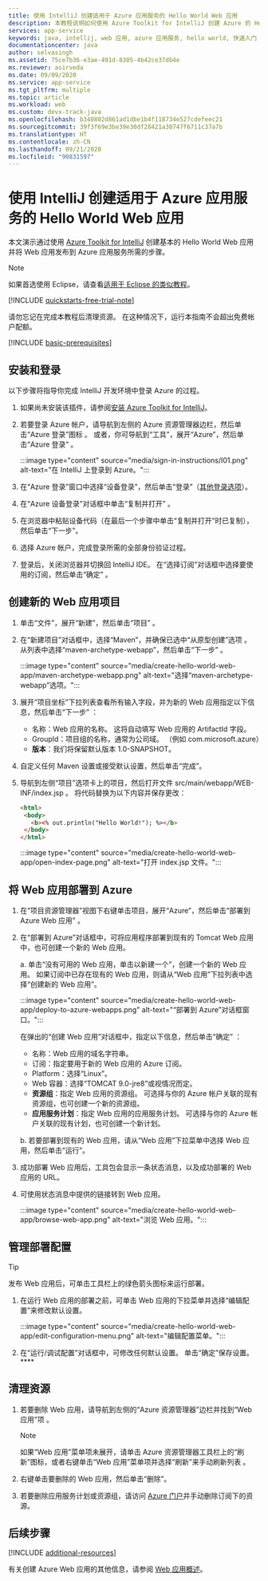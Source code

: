 ```yaml
---
title: 使用 IntelliJ 创建适用于 Azure 应用服务的 Hello World Web 应用
description: 本教程说明如何使用 Azure Toolkit for IntelliJ 创建 Azure 的 Hello World Web 应用。
services: app-service
keywords: java, intellij, web 应用, azure 应用服务, hello world, 快速入门
documentationcenter: java
author: selvasingh
ms.assetid: 75ce7b36-e3ae-491d-8305-4b42ce37db4e
ms.reviewer: asirveda
ms.date: 09/09/2020
ms.service: app-service
ms.tgt_pltfrm: multiple
ms.topic: article
ms.workload: web
ms.custom: devx-track-java
ms.openlocfilehash: b340802d861ad1dbe1b4f118734e527cdefeec21
ms.sourcegitcommit: 39f3f69e3be39e30df28421a30747f6711c37a7b
ms.translationtype: HT
ms.contentlocale: zh-CN
ms.lasthandoff: 09/21/2020
ms.locfileid: "90831597"
---
```

# <a name="create-a-hello-world-web-app-for-azure-app-service-using-intellij"></a>使用 IntelliJ 创建适用于 Azure 应用服务的 Hello World Web 应用

本文演示通过使用 [Azure Toolkit for IntelliJ](https://plugins.jetbrains.com/plugin/8053) 创建基本的 Hello World Web 应用并将 Web 应用发布到 Azure 应用服务所需的步骤。

> [!NOTE]
>
> 如果首选使用 Eclipse，请查看[适用于 Eclipse 的类似教程][eclipse-hello-world]。
>
>[!INCLUDE [quickstarts-free-trial-note](includes/quickstarts-free-trial-note.md)]
>
> 请勿忘记在完成本教程后清理资源。 在这种情况下，运行本指南不会超出免费帐户配额。
>

[!INCLUDE [basic-prerequisites](includes/basic-prerequisites.md)]

## <a name="installation-and-sign-in"></a>安装和登录

以下步骤将指导你完成 IntelliJ 开发环境中登录 Azure 的过程。

1. 如果尚未安装该插件，请参阅[安装 Azure Toolkit for IntelliJ](installation.md)。

1. 若要登录 Azure 帐户，请导航到左侧的 Azure 资源管理器边栏，然后单击“Azure 登录”图标 。 或者，你可导航到“工具”，展开“Azure”，然后单击“Azure 登录”  。

   :::image type="content" source="media/sign-in-instructions/I01.png" alt-text="在 IntelliJ 上登录到 Azure。"::: 

1. 在“Azure 登录”窗口中选择“设备登录”，然后单击“登录”（[其他登录选项](sign-in-instructions.md)）。  

1. 在“Azure 设备登录”对话框中单击“复制并打开” 。

1. 在浏览器中粘贴设备代码（在最后一个步骤中单击“复制并打开”时已复制），然后单击“下一步”。 

1. 选择 Azure 帐户，完成登录所需的全部身份验证过程。

1. 登录后，关闭浏览器并切换回 IntelliJ IDE。 在“选择订阅”对话框中选择要使用的订阅，然后单击“确定” 。

## <a name="creating-a-new-web-app-project"></a>创建新的 Web 应用项目

1. 单击“文件”，展开“新建”，然后单击“项目”  。

1. 在“新建项目”对话框中，选择“Maven”，并确保已选中“从原型创建”选项  。 从列表中选择“maven-archetype-webapp”，然后单击“下一步” 。

   :::image type="content" source="media/create-hello-world-web-app/maven-archetype-webapp.png" alt-text="选择“maven-archetype-webapp”选项。"::: 

1. 展开“项目坐标”下拉列表查看所有输入字段，并为新的 Web 应用指定以下信息，然后单击“下一步” ：

   * 名称：Web 应用的名称。 这将自动填写 Web 应用的 ArtifactId 字段。
   * GroupId：项目组的名称，通常为公司域。 （例如 com.microsoft.azure）
   * **版本**：我们将保留默认版本 1.0-SNAPSHOT。

1. 自定义任何 Maven 设置或接受默认设置，然后单击“完成”。

1. 导航到左侧“项目”选项卡上的项目，然后打开文件 src/main/webapp/WEB-INF/index.jsp 。 将代码替换为以下内容并保存更改：

   ```html
   <html>
    <body>
      <b><% out.println("Hello World!"); %></b>
    </body>
   </html>
   ```
   :::image type="content" source="media/create-hello-world-web-app/open-index-page.png" alt-text="打开 index.jsp 文件。":::

## <a name="deploying-web-app-to-azure"></a>将 Web 应用部署到 Azure

1. 在“项目资源管理器”视图下右键单击项目，展开“Azure”，然后单击“部署到 Azure Web 应用” 。

1. 在“部署到 Azure”对话框中，可将应用程序部署到现有的 Tomcat Web 应用中，也可创建一个新的 Web 应用。

   a. 单击“没有可用的 Web 应用，单击以新建一个”，创建一个新的 Web 应用。 如果订阅中已存在现有的 Web 应用，则请从“Web 应用”下拉列表中选择“创建新的 Web 应用”。

      :::image type="content" source="media/create-hello-world-web-app/deploy-to-azure-webapps.png" alt-text="“部署到 Azure”对话框窗口。":::

   在弹出的“创建 Web 应用”对话框中，指定以下信息，然后单击“确定” ： 

      * 名称：Web 应用的域名字符串。
      * 订阅：指定要用于新的 Web 应用的 Azure 订阅。
      * Platform：选择“Linux”。
      * Web 容器：选择“TOMCAT 9.0-jre8”或视情况而定。
      * **资源组**：指定 Web 应用的资源组。 可选择与你的 Azure 帐户关联的现有资源组，也可创建一个新的资源组。
      * **应用服务计划**：指定 Web 应用的应用服务计划。 可选择与你的 Azure 帐户关联的现有计划，也可创建一个新计划。

   b. 若要部署到现有的 Web 应用，请从“Web 应用”下拉菜单中选择 Web 应用，然后单击“运行”。

1. 成功部署 Web 应用后，工具包会显示一条状态消息，以及成功部署的 Web 应用的 URL。

1. 可使用状态消息中提供的链接转到 Web 应用。

   :::image type="content" source="media/create-hello-world-web-app/browse-web-app.png" alt-text="浏览 Web 应用。":::

## <a name="managing-deploy-configurations"></a>管理部署配置

> [!TIP]
> 发布 Web 应用后，可单击工具栏上的绿色箭头图标来运行部署。

1. 在运行 Web 应用的部署之前，可单击 Web 应用的下拉菜单并选择“编辑配置”来修改默认设置。

   :::image type="content" source="media/create-hello-world-web-app/edit-configuration-menu.png" alt-text="编辑配置菜单。":::

1. 在“运行/调试配置”对话框中，可修改任何默认设置。 单击“确定”保存设置。****

## <a name="cleaning-up-resources"></a>清理资源

1. 若要删除 Web 应用，请导航到左侧的“Azure 资源管理器”边栏并找到“Web 应用”项 。 

   > [!NOTE]
   > 如果“Web 应用”菜单项未展开，请单击 Azure 资源管理器工具栏上的“刷新”图标，或者右键单击“Web 应用”菜单项并选择“刷新”来手动刷新列表 。

1. 右键单击要删除的 Web 应用，然后单击“删除”。

1. 若要删除应用服务计划或资源组，请访问 [Azure 门户](https://portal.azure.com)并手动删除订阅下的资源。

## <a name="next-steps"></a>后续步骤

[!INCLUDE [additional-resources](includes/additional-resources.md)]

有关创建 Azure Web 应用的其他信息，请参阅 [Web 应用概述]。

<!-- URL List -->

[Azure Toolkit for IntelliJ]: /azure/developer/java/tookit-for-intellij
[Azure Toolkit for Eclipse]: /azure/developer/java/tookit-for-eclipse
[eclipse-hello-world]: ../toolkit-for-eclipse/create-hello-world-web-app.md
[Web 应用概述]: /azure/app-service/app-service-web-overview
[Apache Tomcat]: http://tomcat.apache.org/
[Jetty]: http://www.eclipse.org/jetty/
[Legacy Version]: create-hello-world-web-app-legacy-version.md
[intelliJ-sign-in-instructions]: sign-in-instructions.md

<!-- IMG List -->
[marketplace]:media/create-hello-world-web-app/marketplace.png
[file-new-project]: media/create-hello-world-web-app/file-new-project.png
[maven-archetype-webapp]: media/create-hello-world-web-app/maven-archetype-webapp.png
[groupid-and-artifactid]: media/create-hello-world-web-app/groupid-and-artifactid.png
[maven-options]: media/create-hello-world-web-app/maven-options.png
[project-name]: media/create-hello-world-web-app/project-name.png
[open-index-page]: media/create-hello-world-web-app/open-index-page.png
[edit-index-page]: media/create-hello-world-web-app/edit-index-page.png
[deploy-to-azure-menu]: media/create-hello-world-web-app/run-on-web-app-menu.png
[deploy-to-azure-dialog]: media/create-hello-world-web-app/run-on-web-app-dialog.png
[deploy-to-existing-webapp]: media/create-hello-world-web-app/deploy-to-existing-webapp.png
[create-new-web-app-dialog]: media/create-hello-world-web-app/create-new-web-app-dialog.png
[successfully-deployed]: media/create-hello-world-web-app/successfully-deployed.png
[browse-web-app]: media/create-hello-world-web-app/browse-web-app.png
[edit-configuration-menu]: media/create-hello-world-web-app/edit-configuration-menu.png
[edit-configuration-dialog]: media/create-hello-world-web-app/edit-configuration-dialog.png
[clean-resources]: media/create-hello-world-web-app/clean-resource.png